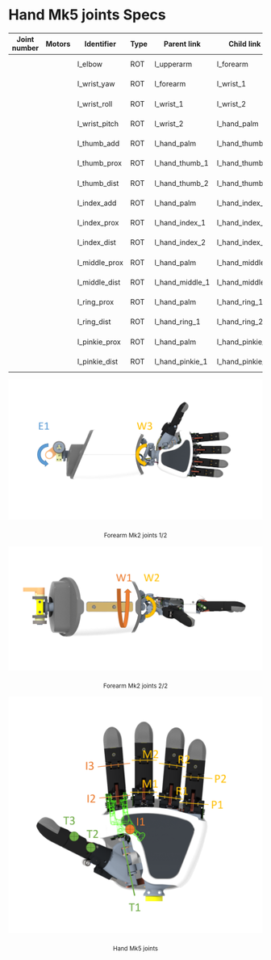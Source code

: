 # Hand Mk5 joints Specs

| Joint number  | Motors | Identifier    | Type | Parent link        | Child link         | Notes           |
|---------------|--------|---------------|------|--------------------|--------------------|-----------------|
|               |        | l_elbow       |  ROT | l_upperarm         | l_forearm          | E1 in figure    |
|               |        | l_wrist_yaw   |  ROT | l_forearm          | l_wrist_1          | W1 in fig.      |
|               |        | l_wrist_roll  |  ROT | l_wrist_1          | l_wrist_2          | W2 in fig.      |
|               |        | l_wrist_pitch |  ROT | l_wrist_2          | l_hand_palm        | W3 in fig.      |
|               |        | l_thumb_add   |  ROT | l_hand_palm        | l_hand_thumb_1     | T1 in fig.      |
|               |        | l_thumb_prox  |  ROT | l_hand_thumb_1     | l_hand_thumb_2     | T2 in fig.      |
|               |        | l_thumb_dist  |  ROT | l_hand_thumb_2     | l_hand_thumb_3     | T3 in fig.      |
|               |        | l_index_add   |  ROT | l_hand_palm        | l_hand_index_1     | I1 in fig.      |
|               |        | l_index_prox  |  ROT | l_hand_index_1     | l_hand_index_2     | I2 in fig.      |
|               |        | l_index_dist  |  ROT | l_hand_index_2     | l_hand_index_3     | I3 in fig.      |
|               |        | l_middle_prox |  ROT | l_hand_palm        | l_hand_middle_1    | M1 in fig.      |
|               |        | l_middle_dist |  ROT | l_hand_middle_1    | l_hand_middle_2    | M2 in fig.      |
|               |        | l_ring_prox   |  ROT | l_hand_palm        | l_hand_ring_1      | R1 in fig.      |
|               |        | l_ring_dist   |  ROT | l_hand_ring_1      | l_hand_ring_2      | R2 in fig.      |
|               |        | l_pinkie_prox |  ROT | l_hand_palm        | l_hand_pinkie_1    | P1 in fig.      |
|               |        | l_pinkie_dist |  ROT | l_hand_pinkie_1    | l_hand_pinkie_2    | P2 in fig.      |


<p align="center">
  <img  src=    "./img/pitches.png"
        title=  "pitches.png"
        width=  "750">
</p>
<p align="center">
  <sub>Forearm Mk2 joints 1/2</sub>
</p>

<p align="center">
  <img  src=    "./img/wrist-yaw-roll.png"
        title=  "wrist-yaw-roll.png"
        width=  "750">
</p>
<p align="center">
  <sub>Forearm Mk2 joints 2/2</sub>
</p>

<p align="center">
  <img  src=    "./img/hand-joints.png"
        title=  "hand-joints.png"
        width=  "750">
</p>
<p align="center">
  <sub>Hand Mk5 joints</sub>
</p>
